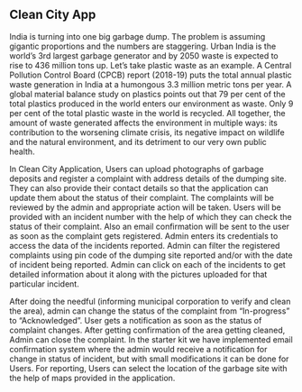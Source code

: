 ## Clean City App

India is turning into one big garbage dump. The problem is assuming gigantic proportions and the numbers are staggering. Urban India is the world’s 3rd largest garbage generator and by 2050 waste is expected to rise to 436 million tons up. Let’s take plastic waste as an example. A Central Pollution Control Board (CPCB) report (2018-19) puts the total annual plastic waste generation in India at a humongous 3.3 million metric tons per year. A global material balance study on plastics points out that 79 per cent of the total plastics produced in the world enters our environment as waste. Only 9 per cent of the total plastic waste in the world is recycled. All together, the amount of waste generated affects the environment in multiple ways: its contribution to the worsening climate crisis, its negative impact on wildlife and the natural environment, and its detriment to our very own public health. 

In Clean City Application, Users can upload photographs of garbage deposits and register a complaint with address details of the dumping site. They can also provide their contact details so that the application can update them about the status of their complaint. The complaints will be reviewed by the admin and appropriate action will be taken. Users will be provided with an incident number with the help of which they can check the status of their complaint. Also an email confirmation will be sent to the user as soon as the complaint gets registered. Admin enters its credentials to access the data of the incidents reported. Admin can filter the registered complaints using pin code of the dumping site reported and/or with the date of incident being reported. Admin can click on each of the incidents to get detailed information about it along with the pictures uploaded for that particular incident. 

After doing the needful (informing municipal corporation to verify and clean the area), admin can change the status of the complaint from “In-progress” to “Acknowledged”. User gets a notification as soon as the status of complaint changes. After getting confirmation of the area getting cleaned, Admin can close the complaint. In the starter kit we have implemented email confirmation system where the admin would receive a notification for change in status of incident, but with small modifications it can be done for Users. For reporting, Users can select the location of the garbage site with the help of maps provided in the application.
